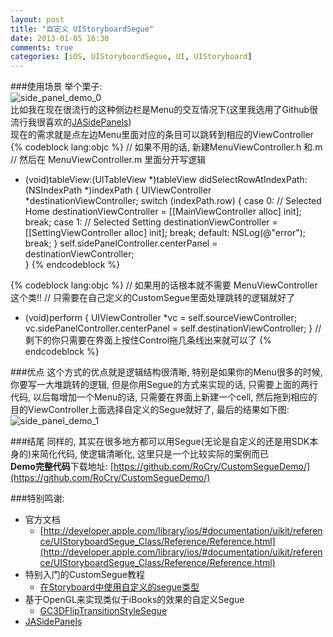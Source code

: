 ```yaml
---
layout: post
title: "自定义 UIStoryboardSegue"
date: 2013-01-05 16:30
comments: true
categories: [iOS, UIStoryboardSegue, UI, UIStoryboard]
---
```

###使用场景
举个栗子:  
![side_panel_demo_0](https://raw.github.com/RoCry/rocry.github.com/master/assets/pics/side_panel_demo_0.png)  
比如我在现在很流行的这种侧边栏是Menu的交互情况下(这里我选用了Github很流行我很喜欢的[JASidePanels](https://github.com/gotosleep/JASidePanels))  
现在的需求就是点左边Menu里面对应的条目可以跳转到相应的ViewController
{% codeblock lang:objc %}
// 如果不用的话, 新建MenuViewController.h 和.m
// 然后在 MenuViewController.m 里面分开写逻辑
- (void)tableView:(UITableView *)tableView didSelectRowAtIndexPath:(NSIndexPath *)indexPath
{
    UIViewController *destinationViewController;
    switch (indexPath.row) {
        case 0:
            // Selected Home
            destinationViewController = [[MainViewController alloc] init];
            break;
        case 1:
            // Selected Setting
            destinationViewController = [[SettingViewController alloc] init];
            break;
        default:
            NSLog(@"error");
            break;
    }
    self.sidePanelController.centerPanel = destinationViewController;    
}
{% endcodeblock %}

{% codeblock lang:objc %}
// 如果用的话根本就不需要 MenuViewController 这个类!!
// 只需要在自己定义的CustomSegue里面处理跳转的逻辑就好了
- (void)perform {
    UIViewController *vc = self.sourceViewController;
    vc.sidePanelController.centerPanel = self.destinationViewController;
}
// 剩下的你只需要在界面上按住Control拖几条线出来就可以了
{% endcodeblock %}

###优点
这个方式的优点就是逻辑结构很清晰, 特别是如果你的Menu很多的时候, 你要写一大堆跳转的逻辑, 但是你用Segue的方式来实现的话, 只需要上面的两行代码, 以后每增加一个Menu的话, 只需要在界面上新建一个cell, 然后拖到相应的目的ViewController上面选择自定义的Segue就好了, 最后的结果如下图:  
![side_panel_demo_1](https://raw.github.com/RoCry/rocry.github.com/master/assets/pics/side_panel_demo_1.png)  

###结尾
同样的, 其实在很多地方都可以用Segue(无论是自定义的还是用SDK本身的)来简化代码, 使逻辑清晰化, 这里只是一个比较实际的案例而已   
**Demo完整代码**下载地址: [https://github.com/RoCry/CustomSegueDemo/](https://github.com/RoCry/CustomSegueDemo/)  

###特别鸣谢:
*   官方文档  
    *   [http://developer.apple.com/library/ios/#documentation/uikit/reference/UIStoryboardSegue_Class/Reference/Reference.html](http://developer.apple.com/library/ios/#documentation/uikit/reference/UIStoryboardSegue_Class/Reference/Reference.html)
*   特别入门的CustomSegue教程
    *   [在Storyboard中使用自定义的segue类型](http://ryan.easymorse.com/?p=72)
*   基于OpenGL来实现类似于iBooks的效果的自定义Segue
    *   [GC3DFlipTransitionStyleSegue](https://github.com/GlennChiu/GC3DFlipTransitionStyleSegue)
*   [JASidePanels](https://github.com/gotosleep/JASidePanels)




















